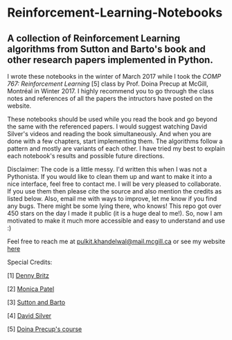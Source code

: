 # Reinforcement-Learning-Notebooks

## A collection of Reinforcement Learning algorithms from Sutton and Barto's book and other research papers implemented in Python.

I wrote these notebooks in the winter of March 2017 while I took the *COMP 767: Reinforcement Learning* [5] class by Prof. Doina Precup at McGill, Montréal in Winter 2017. I highly recommend you to go through the class notes and references of all the papers the intructors have posted on the website.

These notebooks should be used while you read the book and go beyond the same with the referenced papers. I would suggest watching David Silver's videos and reading the book simultaneously. And when you are done with a few chapters, start implementing them. The algorithms follow a pattern and mostly are variants of each other. I have tried my best to explain each notebook's results and possible future directions.


Disclaimer: The code is a little messy. I'd written this when I was not a Pythonista. If you would like to clean them up and want to make it into a nice interface, feel free to contact me. I will be very pleased to collaborate. If you use them then please cite the source and also mention the credits as listed below. Also, email me with ways to improve, let me know if you find any bugs. There might be some lying there, who knows! This repo got over 450 stars on the day I made it public (it is a huge deal to me!). So, now I am motivated to make it much more accessible and easy to understand and use :)

Feel free to reach me at pulkit.khandelwal@mail.mcgill.ca or see my website [here](https://pulkit-khandelwal.github.io/)

Special Credits:

[1] [Denny Britz](https://github.com/dennybritz/reinforcement-learning)

[2] [Monica Patel](https://monicaopatel.com/)

[3] [Sutton and Barto](https://www.amazon.ca/Reinforcement-Learning-Introduction-Richard-Sutton/dp/0262193981)

[4] [David Silver](https://www.youtube.com/playlist?list=PLqYmG7hTraZDM-OYHWgPebj2MfCFzFObQ)

[5] [Doina Precup's course](https://www.cs.mcgill.ca/~dprecup/courses/rl.html)
